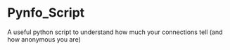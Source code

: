 # Pynfo_Script
A useful python script to understand how much your connections tell (and how anonymous you are)

